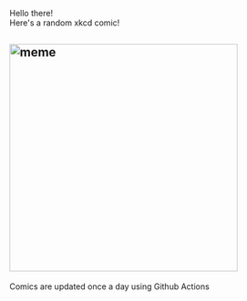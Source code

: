 Hello there! <br>Here's a random xkcd comic!<br>
## <img src="https://imgs.xkcd.com/comics/travel_ghosts.png" alt="meme" width="400"/><br>
Comics are updated once a day using Github Actions